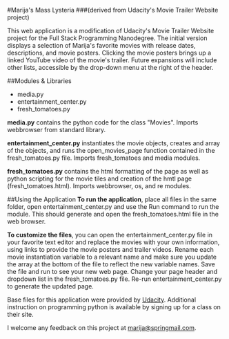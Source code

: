 #Marija's Mass Lysteria
###(derived from Udacity's Movie Trailer Website project)

This web application is a modification of Udacity's Movie Trailer Website project for the Full Stack Programming Nanodegree.
The initial version displays a selection of Marija's favorite movies with release dates, descriptions, and movie posters.
Clicking the movie posters brings up a linked YouTube video of the movie's trailer. Future expansions will include other lists, accessible by the drop-down menu at the right of the header.

##Modules & Libraries
* media.py
* entertainment_center.py
* fresh_tomatoes.py


**media.py** contains the python code for the class "Movies". Imports webbrowser from standard library.

**entertainment_center.py** instantiates the movie objects, creates and array of the objects, and runs the open_movies_page function
contained in the fresh_tomatoes.py file. Imports fresh_tomatoes and media modules.

**fresh_tomatoes.py** contains the html formatting of the page as well as python scripting for the movie tiles and creation of the hmtl page (fresh_tomatoes.html). Imports webbrowser, os, and re modules.

##Using the Application
**To run the application**, place all files in the same folder, open entertainment_center.py and use the Run command to run the module. This should generate and open the fresh_tomatoes.html file in the web browser.

**To customize the files**, you can open the entertainment_center.py file in your favorite text editor and replace the movies with your own information, using links to provide the movie posters and trailer videos. Rename each movie instantiation variable to a relevant name and make sure you update the array at the bottom of the file to reflect the new variable names. Save the file and run to see your new web page. Change your page header and dropdown list in the fresh_tomatoes.py file. Re-run entertainment_center.py to generate the updated page.

Base files for this application were provided by [Udacity](http://www.Udacity.com).  Additional instruction on programming python is available by signing up for a class on their site.

I welcome any feedback on this project at marija@springmail.com.